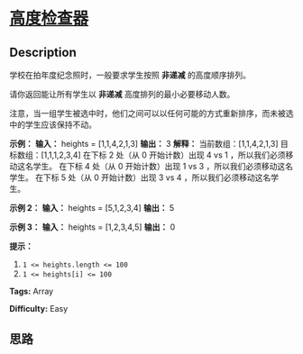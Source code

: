 # [高度检查器][title]

## Description

学校在拍年度纪念照时，一般要求学生按照 **非递减** 的高度顺序排列。

请你返回能让所有学生以 **非递减** 高度排列的最小必要移动人数。

注意，当一组学生被选中时，他们之间可以以任何可能的方式重新排序，而未被选中的学生应该保持不动。



**示例：**
            **输入：** heights = [1,1,4,2,1,3]    **输出：** 3     **解释：**    当前数组：[1,1,4,2,1,3]    目标数组：[1,1,1,2,3,4]    在下标 2 处（从 0 开始计数）出现 4 vs 1 ，所以我们必须移动这名学生。    在下标 4 处（从 0 开始计数）出现 1 vs 3 ，所以我们必须移动这名学生。    在下标 5 处（从 0 开始计数）出现 3 vs 4 ，所以我们必须移动这名学生。

**示例 2：**
            **输入：** heights = [5,1,2,3,4]    **输出：** 5    

**示例 3：**
            **输入：** heights = [1,2,3,4,5]    **输出：** 0    



**提示：**

  1. `1 <= heights.length <= 100`
  2. `1 <= heights[i] <= 100`


**Tags:** Array

**Difficulty:** Easy

## 思路

[title]: https://leetcode-cn.com/problems/height-checker
